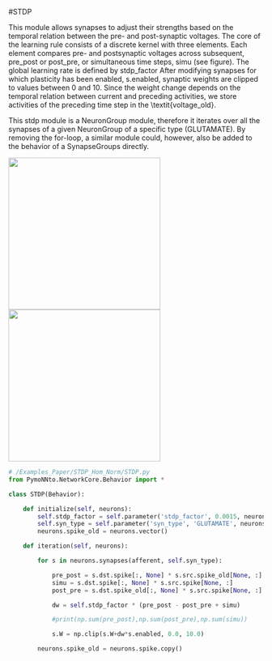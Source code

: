 #STDP

This module allows synapses to adjust their strengths based on the temporal relation between the pre- and post-synaptic voltages.
The core of the learning rule consists of a discrete kernel with three elements.
Each element compares pre- and postsynaptic voltages across subsequent, pre_post or post_pre, or simultaneous time steps, simu (see figure).
The global learning rate is defined by stdp_factor
After modifying synapses for which plasticity has been enabled, s.enabled, synaptic weights are clipped to values between 0 and 10.
Since the weight change depends on the temporal relation between current and preceding activities, we store activities of the preceding time step in the \textit{voltage\_old}.

This stdp module is a NeuronGroup module, therefore it iterates over all the synapses of a given NeuronGroup of a specific type (GLUTAMATE).
By removing the for-loop, a similar module could, however, also be added to the behavior of a SynapseGroups directly. 

<img width="300" src="https://raw.githubusercontent.com/trieschlab/PymoNNto/Images/STDP_beh.png"><img width="300" src="https://raw.githubusercontent.com/trieschlab/PymoNNto/Images/STDP_vg.png"><br>

```python
# /Examples_Paper/STDP_Hom_Norm/STDP.py
from PymoNNto.NetworkCore.Behavior import *

class STDP(Behavior):

    def initialize(self, neurons):
        self.stdp_factor = self.parameter('stdp_factor', 0.0015, neurons)
        self.syn_type = self.parameter('syn_type', 'GLUTAMATE', neurons)
        neurons.spike_old = neurons.vector()

    def iteration(self, neurons):

        for s in neurons.synapses(afferent, self.syn_type):

            pre_post = s.dst.spike[:, None] * s.src.spike_old[None, :]
            simu = s.dst.spike[:, None] * s.src.spike[None, :]
            post_pre = s.dst.spike_old[:, None] * s.src.spike[None, :]

            dw = self.stdp_factor * (pre_post - post_pre + simu)

            #print(np.sum(pre_post),np.sum(post_pre),np.sum(simu))

            s.W = np.clip(s.W+dw*s.enabled, 0.0, 10.0)

        neurons.spike_old = neurons.spike.copy()

```